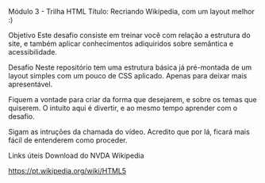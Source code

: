 Módulo 3 - Trilha HTML
Título: Recriando Wikipedia, com um layout melhor :)

Objetivo
Este desafio consiste em treinar você com relação a estrutura do site, e também aplicar conhecimentos adiquiridos sobre semântica e acessibilidade.

Desafio
Neste repositório tem uma estrutura básica já pré-montada de um layout simples com um pouco de CSS aplicado. Apenas para deixar mais apresentável.

Fiquem a vontade para criar da forma que desejarem, e sobre os temas que quiserem. O intuito aqui é divertir, e ao mesmo tempo aprender com o desafio.

Sigam as intruções da chamada do vídeo. Acredito que por lá, ficará mais fácil de entenderem como proceder.

Links úteis
Download do NVDA
Wikipedia

https://pt.wikipedia.org/wiki/HTML5